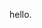 hello.

<!---
Physictype/Physictype is a ✨ special ✨ repository because its `README.md` (this file) appears on your GitHub profile.
You can click the Preview link to take a look at your changes.
--->
